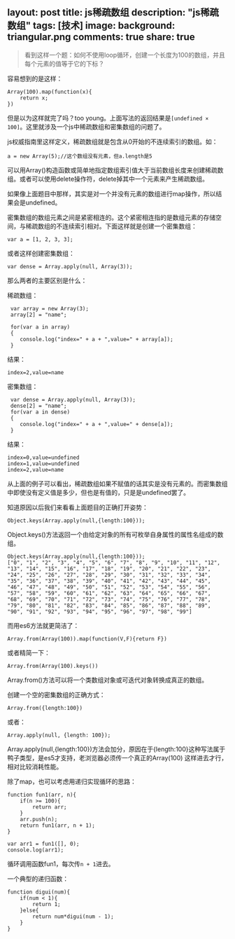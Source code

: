 layout: post
title: js稀疏数组
description: "js稀疏数组"
tags: [技术]
image:
background: triangular.png
comments: true
share: true
---

>看到这样一个题：如何不使用loop循环，创建一个长度为100的数组，并且每个元素的值等于它的下标？

容易想到的是这样：

    Array(100).map(function(x){
        return x;
    })

但是以为这样就完了吗？too young。上面写法的返回结果是```[undefined × 100]```。这里就涉及一个js中稀疏数组和密集数组的问题了。

js权威指南里这样定义，稀疏数组就是包含从0开始的不连续索引的数组。如：

    a = new Array(5);//这个数组没有元素，但a.length是5

可以用Array()构造函数或简单地指定数组索引值大于当前数组长度来创建稀疏数组。或者可以使用delete操作符，delete掉其中一个元素来产生稀疏数组。

如果像上面题目中那样，其实是对一个并没有元素的数组进行map操作，所以结果会是undefined。

密集数组的数组元素之间是紧密相连的。这个紧密相连指的是数组元素的存储空间，与稀疏数组的不连续索引相对。下面这样就是创建一个密集数组：

    var a = [1, 2, 3, 3];

或者这样创建密集数组：

    var dense = Array.apply(null, Array(3));

那么两者的主要区别是什么：

稀疏数组：

     var array = new Array(3);
     array[2] = "name";

     for(var a in array)
     {
        console.log("index=" + a + ",value=" + array[a]);
     }

结果：

    index=2,value=name

密集数组：

     var dense = Array.apply(null, Array(3));
     dense[2] = "name";
     for(var a in dense)
     {
        console.log("index=" + a + ",value=" + dense[a]);
     }

结果：

    index=0,value=undefined
    index=1,value=undefined
    index=2,value=name

从上面的例子可以看出，稀疏数组如果不赋值的话其实是没有元素的。而密集数组中即使没有定义值是多少，但也是有值的，只是是undefined罢了。

知道原因以后我们来看看上面题目的正确打开姿势：

    Object.keys(Array.apply(null,{length:100}));

Object.keys()方法返回一个由给定对象的所有可枚举自身属性的属性名组成的数组。

    Object.keys(Array.apply(null,{length:100}));
    ["0", "1", "2", "3", "4", "5", "6", "7", "8", "9", "10", "11", "12", "13", "14", "15", "16", "17", "18", "19", "20", "21", "22", "23", "24", "25", "26", "27", "28", "29", "30", "31", "32", "33", "34", "35", "36", "37", "38", "39", "40", "41", "42", "43", "44", "45", "46", "47", "48", "49", "50", "51", "52", "53", "54", "55", "56", "57", "58", "59", "60", "61", "62", "63", "64", "65", "66", "67", "68", "69", "70", "71", "72", "73", "74", "75", "76", "77", "78", "79", "80", "81", "82", "83", "84", "85", "86", "87", "88", "89", "90", "91", "92", "93", "94", "95", "96", "97", "98", "99"]

而用es6方法就更简洁了：

    Array.from(Array(100)).map(function(V,F){return F})

或者精简一下：

    Array.from(Array(100).keys())

Array.from()方法可以将一个类数组对象或可迭代对象转换成真正的数组。

创建一个空的密集数组的正确方式：

    Array.from({length:100})

或者：

    Array.apply(null, {length: 100});

Array.apply(null,{length:100})方法会加分，原因在于{length:100}这种写法属于鸭子类型，是es5才支持，老浏览器必须传一个真正的Array(100) 这样进去才行，相对比较消耗性能。

除了map，也可以考虑用递归实现循环的思路：

    function fun1(arr, n){
        if(n >= 100){
            return arr;
        }
        arr.push(n);
        return fun1(arr, n + 1);
    }

    var arr1 = fun1([], 0);
    console.log(arr1);

循环调用函数fun1，每次传```n + 1```进去。

一个典型的递归函数：

    function digui(num){
        if(num < 1){
            return 1;
        }else{
            return num*digui(num - 1);
        }
    }
